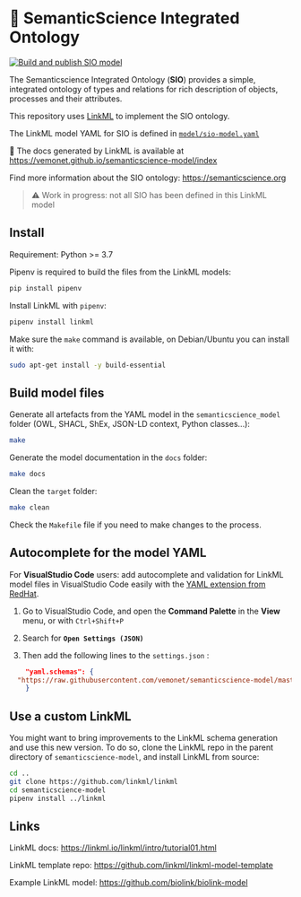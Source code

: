 # 🔬 SemanticScience Integrated Ontology

[![Build and publish SIO model](https://github.com/vemonet/semanticscience-model/actions/workflows/main.yaml/badge.svg)](https://github.com/vemonet/semanticscience-model/actions/workflows/main.yaml)

The Semanticscience Integrated Ontology (**SIO**) provides a simple, integrated ontology of types and relations for rich description of objects, processes and their attributes.

This repository uses [LinkML](https://github.com/linkml/linkml) to implement the SIO ontology.

The LinkML model YAML for SIO is defined in [`model/sio-model.yaml`](https://github.com/vemonet/semanticscience-model/blob/main/model/sio-model.yaml)

📖 The docs generated by LinkML is available at https://vemonet.github.io/semanticscience-model/index

Find more information about the SIO ontology: https://semanticscience.org

> ⚠️ Work in progress: not all SIO has been defined in this LinkML model

## Install

Requirement: Python >= 3.7

Pipenv is required to build the files from the LinkML models:

```bash
pip install pipenv
```

Install LinkML with `pipenv`:

```bash
pipenv install linkml
```

Make sure the `make` command is available, on Debian/Ubuntu you can install it with:

```bash
sudo apt-get install -y build-essential
```

## Build model files

Generate all artefacts from the YAML model in the `semanticscience_model` folder (OWL, SHACL, ShEx, JSON-LD context, Python classes...):

```bash
make
```

Generate the model documentation in the `docs` folder:

```bash
make docs
```

Clean the `target` folder:

```bash
make clean
```

Check the `Makefile` file if you need to make changes to the process.

## Autocomplete for the model YAML

For **VisualStudio Code** users: add autocomplete and validation for LinkML model files in VisualStudio Code easily with the [YAML extension from RedHat](https://marketplace.visualstudio.com/items?itemName=redhat.vscode-yaml). 

1. Go to VisualStudio Code, and open the **Command Palette** in the **View** menu, or with `Ctrl+Shift+P` 

2. Search for **`Open Settings (JSON)`**

3. Then add the following lines to the `settings.json` :

```json
    "yaml.schemas": {
  "https://raw.githubusercontent.com/vemonet/semanticscience-model/master/resources/linkml.schema.json": ["model/*-model.yml"],
    }
```

## Use a custom LinkML

You might want to bring improvements to the LinkML schema generation and use this new version. To do so, clone the LinkML repo in the parent directory of `semanticscience-model`, and install LinkML from source:

```bash
cd ..
git clone https://github.com/linkml/linkml
cd semanticscience-model
pipenv install ../linkml
```

## Links

LinkML docs: https://linkml.io/linkml/intro/tutorial01.html

LinkML template repo: https://github.com/linkml/linkml-model-template

Example LinkML model: https://github.com/biolink/biolink-model
